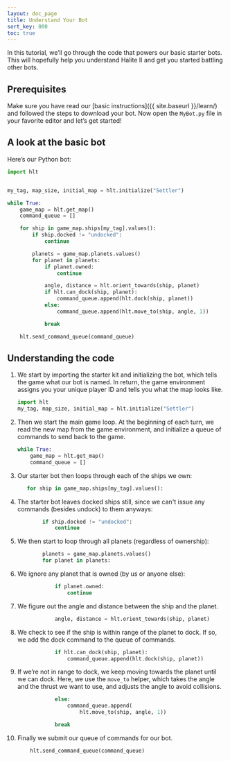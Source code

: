 ```yaml
---
layout: doc_page
title: Understand Your Bot
sort_key: 000
toc: true
---
```


In this tutorial, we’ll go through the code that powers our basic starter bots. This will hopefully help you understand Halite II and get you started battling other bots.

## Prerequisites

Make sure you have read our [basic instructions]({{ site.baseurl }}/learn/) and followed the steps to download your bot.
Now open the `MyBot.py` file in your favorite editor and let’s get started!

## A look at the basic bot

Here’s our Python bot:

```python
import hlt


my_tag, map_size, initial_map = hlt.initialize("Settler")

while True:
    game_map = hlt.get_map()
    command_queue = []

    for ship in game_map.ships[my_tag].values():
        if ship.docked != "undocked":
            continue

        planets = game_map.planets.values()
        for planet in planets:
            if planet.owned:
                continue

            angle, distance = hlt.orient_towards(ship, planet)
            if hlt.can_dock(ship, planet):
                command_queue.append(hlt.dock(ship, planet))
            else:
                command_queue.append(hlt.move_to(ship, angle, 1))

            break

    hlt.send_command_queue(command_queue)
```

## Understanding the code

1. We start by importing the starter kit and initializing the bot, which tells the game what our bot is named. In return, the game environment assigns you your unique player ID and tells you what the map looks like.

    ```python
    import hlt
    my_tag, map_size, initial_map = hlt.initialize("Settler")
    ```

2. Then we start the main game loop. At the beginning of each turn, we read the new map from the game environment, and initialize a queue of commands to send back to the game.

    ```python
    while True:
        game_map = hlt.get_map()
        command_queue = []
    ```

3. Our starter bot then loops through each of the ships we own:

    ```python
       for ship in game_map.ships[my_tag].values():
    ```

4. The starter bot leaves docked ships still, since we can't issue any commands (besides undock) to them anyways:

    ```python
            if ship.docked != "undocked":
                continue
    ```

5. We then start to loop through all planets (regardless of ownership):

    ```python
            planets = game_map.planets.values()
            for planet in planets:
    ```

6. We ignore any planet that is owned (by us or anyone else):

    ```python
                if planet.owned:
                    continue
    ```

7. We figure out the angle and distance between the ship and the planet.

    ```python
                angle, distance = hlt.orient_towards(ship, planet)
    ```

8. We check to see if the ship is within range of the planet to dock. If so, we add the dock command to the queue of commands.

    ```python
                if hlt.can_dock(ship, planet):
                    command_queue.append(hlt.dock(ship, planet))
    ```

9. If we’re not in range to dock, we keep moving towards the planet until we can dock. Here, we use the `move_to` helper, which takes the angle and the thrust we want to use, and adjusts the angle to avoid collisions. 

    ```python
                else:
                    command_queue.append(
                        hlt.move_to(ship, angle, 1))

                break
    ```


10. Finally we submit our queue of commands for our bot.
    ```python
        hlt.send_command_queue(command_queue)
    ```

